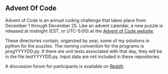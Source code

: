 ## Advent Of Code

Advent of Code is an annual coding challenge that takes place 
from December 1 through December 25. Like an advent calendar, a new puzzle
is released at midnight (EST, or UTC-5:00) at the
[Advent of Code website](https://adventofcode.com/).

These directories contain, organized by year, some of my solutions in python
for the puzzles. The naming convention for the programs is progYYYYDD.py. If
there are unit tests associated with that day, they will be in the file
testYYYYDD.py. Input data are not included in these repositories.

A discussion forum for participants is available on
[Reddit](https://reddit.com/r/adventofcode).
